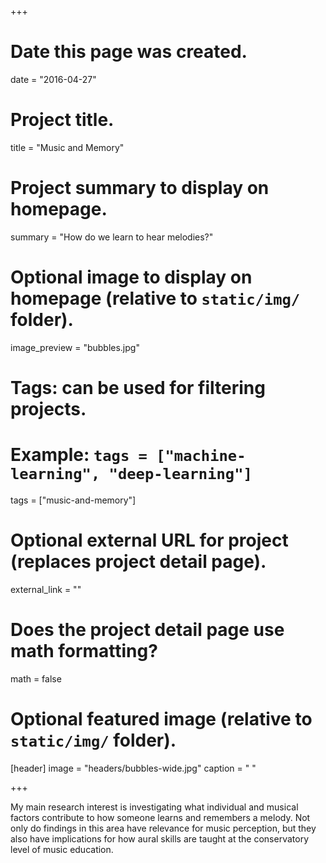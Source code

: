 +++
# Date this page was created.
date = "2016-04-27"

# Project title.
title = "Music and Memory"

# Project summary to display on homepage.
summary = "How do we learn to hear melodies?"

# Optional image to display on homepage (relative to `static/img/` folder).
image_preview = "bubbles.jpg"

# Tags: can be used for filtering projects.
# Example: `tags = ["machine-learning", "deep-learning"]`
tags = ["music-and-memory"]

# Optional external URL for project (replaces project detail page).
external_link = ""

# Does the project detail page use math formatting?
math = false

# Optional featured image (relative to `static/img/` folder).
[header]
image = "headers/bubbles-wide.jpg"
caption = " "

+++

My main research interest is investigating what individual and musical factors contribute to how someone learns and remembers a melody. Not only do findings in this area have relevance for music perception, but they also have  implications for how aural skills are taught at the conservatory level of music education.
